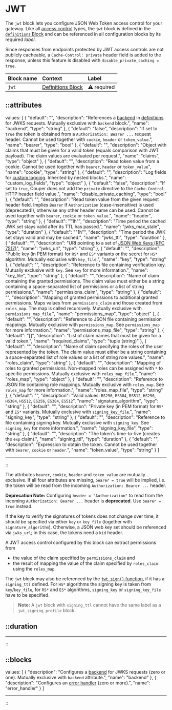 # JWT

The `jwt` block lets you configure JSON Web Token access control for your gateway.
Like all [access control](/configuration/access-control) types, the `jwt` block is defined in
the [`definitions` Block](/configuration/block/definitions) and can be referenced in all configuration blocks by its
required _label_.

Since responses from endpoints protected by JWT access controls are not publicly cacheable, a `Cache-Control: private` header field is added to the response, unless this feature is disabled with `disable_private_caching = true`.

| Block name | Context                                               | Label            |
|:-----------|:------------------------------------------------------|:-----------------|
| `jwt`      | [Definitions Block](/configuration/block/definitions) | &#9888; required |

::attributes
---
values: [
  {
    "default": "",
    "description": "References a [backend](/configuration/block/backend) in [definitions](/configuration/block/definitions) for JWKS requests. Mutually exclusive with `backend` block.",
    "name": "backend",
    "type": "string"
  },
  {
    "default": "false",
    "description": "If set to `true` the token is obtained from a `Authorization: Bearer ...` request header. Cannot be used together with `cookie`, `header` or `token_value`.",
    "name": "bearer",
    "type": "bool"
  },
  {
    "default": "",
    "description": "Object with claims that must be given for a valid token (equals comparison with JWT payload). The claim values are evaluated per request.",
    "name": "claims",
    "type": "object"
  },
  {
    "default": "",
    "description": "Read token value from a cookie. Cannot be used together with `bearer`, `header` or `token_value`",
    "name": "cookie",
    "type": "string"
  },
  {
    "default": "",
    "description": "Log fields for [custom logging](/observation/logging#custom-logging). Inherited by nested blocks.",
    "name": "custom_log_fields",
    "type": "object"
  },
  {
    "default": "false",
    "description": "If set to `true`, Couper does not add the `private` directive to the `Cache-Control` HTTP header field value.",
    "name": "disable_private_caching",
    "type": "bool"
  },
  {
    "default": "",
    "description": "Read token value from the given request header field. Implies `Bearer` if `Authorization` (case-insensitive) is used (deprecated!), otherwise any other header name can be used. Cannot be used together with `bearer`, `cookie` or `token_value`.",
    "name": "header",
    "type": "string"
  },
  {
    "default": "\"1h\"",
    "description": "Time period the cached JWK set stays valid after its TTL has passed.",
    "name": "jwks_max_stale",
    "type": "duration"
  },
  {
    "default": "\"1h\"",
    "description": "Time period the JWK set stays valid and may be cached.",
    "name": "jwks_ttl",
    "type": "duration"
  },
  {
    "default": "",
    "description": "URI pointing to a set of [JSON Web Keys (RFC 7517)](https://datatracker.ietf.org/doc/html/rfc7517)",
    "name": "jwks_url",
    "type": "string"
  },
  {
    "default": "",
    "description": "Public key (in PEM format) for `RS*` and `ES*` variants or the secret for `HS*` algorithm. Mutually exclusive with `key_file`.",
    "name": "key",
    "type": "string"
  },
  {
    "default": "",
    "description": "Reference to file containing verification key. Mutually exclusive with `key`. See `key` for more information.",
    "name": "key_file",
    "type": "string"
  },
  {
    "default": "",
    "description": "Name of claim containing the granted permissions. The claim value must either be a string containing a space-separated list of permissions or a list of string permissions.",
    "name": "permissions_claim",
    "type": "string"
  },
  {
    "default": "",
    "description": "Mapping of granted permissions to additional granted permissions. Maps values from `permissions_claim` and those created from `roles_map`. The map is called recursively. Mutually exclusive with `permissions_map_file`.",
    "name": "permissions_map",
    "type": "object"
  },
  {
    "default": "",
    "description": "Reference to JSON file containing permission mappings. Mutually exclusive with `permissions_map`. See `permissions_map` for more information.",
    "name": "permissions_map_file",
    "type": "string"
  },
  {
    "default": "[]",
    "description": "List of claim names that must be given for a valid token.",
    "name": "required_claims",
    "type": "tuple (string)"
  },
  {
    "default": "",
    "description": "Name of claim specifying the roles of the user represented by the token. The claim value must either be a string containing a space-separated list of role values or a list of string role values.",
    "name": "roles_claim",
    "type": "string"
  },
  {
    "default": "",
    "description": "Mapping of roles to granted permissions. Non-mapped roles can be assigned with `*` to specific permissions. Mutually exclusive with `roles_map_file`.",
    "name": "roles_map",
    "type": "object"
  },
  {
    "default": "",
    "description": "Reference to JSON file containing role mappings. Mutually exclusive with `roles_map`. See `roles_map` for more information.",
    "name": "roles_map_file",
    "type": "string"
  },
  {
    "default": "",
    "description": "Valid values: `RS256`, `RS384`, `RS512`, `HS256`, `HS384`, `HS512`, `ES256`, `ES384`, `ES512`",
    "name": "signature_algorithm",
    "type": "string"
  },
  {
    "default": "",
    "description": "Private key (in PEM format) for `RS*` and `ES*` variants. Mutually exclusive with `signing_key_file`.",
    "name": "signing_key",
    "type": "string"
  },
  {
    "default": "",
    "description": "Reference to file containing signing key. Mutually exclusive with `signing_key`. See `signing_key` for more information.",
    "name": "signing_key_file",
    "type": "string"
  },
  {
    "default": "",
    "description": "The token's time-to-live (creates the `exp` claim).",
    "name": "signing_ttl",
    "type": "duration"
  },
  {
    "default": "",
    "description": "Expression to obtain the token. Cannot be used together with `bearer`, `cookie` or `header`.",
    "name": "token_value",
    "type": "string"
  }
]

---
::

The attributes `bearer`, `cookie`, `header` and `token_value` are mutually exclusive.
If all four attributes are missing, `bearer = true` will be implied, i.e. the token will be read from the incoming `Authorization: Bearer ...` header.

**Deprecation Note:** Configuring `header = "Authorization"` to read from the incoming `Authorization: Bearer ...` header is **deprecated**. Use `bearer = true` instead.

If the key to verify the signatures of tokens does not change over time, it should be specified via either `key` or `key_file` (together with `signature_algorithm`).
Otherwise, a JSON web key set should be referenced via `jwks_url`; in this case, the tokens need a `kid` header.

A JWT access control configured by this block can extract permissions from

- the value of the claim specified by `permissions_claim` and
- the result of mapping the value of the claim specified by `roles_claim` using the `roles_map`.

The `jwt` block may also be referenced by the [`jwt_sign()` function](/configuration/functions), if it has a `signing_ttl` defined. For `HS*` algorithms the signing key is taken from `key`/`key_file`, for `RS*` and `ES*` algorithms, `signing_key` or `signing_key_file` have to be specified.

> **Note:** A `jwt` block with `signing_ttl` cannot have the same label as a `jwt_signing_profile` block.

::duration
---
---
::

::blocks
---
values: [
  {
    "description": "Configures a [backend](/configuration/block/backend) for JWKS requests (zero or one). Mutually exclusive with `backend` attribute.",
    "name": "backend"
  },
  {
    "description": "Configures an [error handler](/configuration/block/error_handler) (zero or more).",
    "name": "error_handler"
  }
]

---
::
